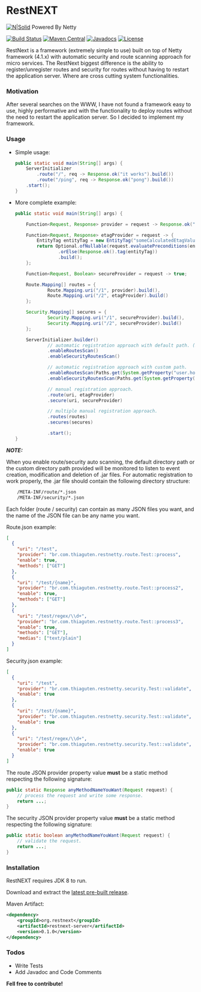 # RestNEXT

[![N|Solid](https://avatars3.githubusercontent.com/u/473791?v=3&s=50)](http://netty.io/) Powered By Netty

[![Build Status](https://travis-ci.org/RestNEXT/restnext.svg?branch=master)](https://travis-ci.org/RestNEXT/restnext)
[![Maven Central](https://maven-badges.herokuapp.com/maven-central/org.restnext/restnext/badge.svg)](http://search.maven.org/#search%7Cga%7C1%7Corg.restnext)
[![Javadocs](http://www.javadoc.io/badge/org.restnext/restnext.svg)](http://www.javadoc.io/doc/org.restnext/restnext-server)
[![License](https://img.shields.io/badge/license-Apache%202.0-blue.svg)](http://www.apache.org/licenses/LICENSE-2.0.txt)

RestNext is a framework (extremely simple to use) built on top of Netty framework (4.1.x) with automatic security and route scanning approach for micro services. The RestNext biggest difference is the ability to register/unregister routes and security for routes without having to restart the application server. Where are cross cutting system functionalities.

### Motivation

After several searches on the WWW, I have not found a framework easy to use, highly performative and with the functionality to deploy routes without the need to restart the application server. So I decided to implement my framework.

### Usage

  - Simple usage:
  
    ```java
    public static void main(String[] args) {
        ServerInitializer
            .route("/", req -> Response.ok("it works").build())
            .route("/ping", req -> Response.ok("pong").build())
        .start();
    }
    ```
    
  - More complete example:
  
    ```java
    public static void main(String[] args) {

        Function<Request, Response> provider = request -> Response.ok("ok".getBytes()).build();

        Function<Request, Response> etagProvider = request -> {
            EntityTag entityTag = new EntityTag("someCalculatedEtagValue");
            return Optional.ofNullable(request.evaluatePreconditions(entityTag))
                    .orElse(Response.ok().tag(entityTag))
                    .build();
        };

        Function<Request, Boolean> secureProvider = request -> true;

        Route.Mapping[] routes = {
                Route.Mapping.uri("/1", provider).build(),
                Route.Mapping.uri("/2", etagProvider).build()
        };

        Security.Mapping[] secures = {
                Security.Mapping.uri("/1", secureProvider).build(),
                Security.Mapping.uri("/2", secureProvider).build()
        };

        ServerInitializer.builder()
                // automatic registration approach with default path. ($user.dir/route | $user.dir/security)
                .enableRoutesScan()
                .enableSecurityRoutesScan()

                // automatic registration approach with custom path.
                .enableRoutesScan(Paths.get(System.getProperty("user.home")))
                .enableSecurityRoutesScan(Paths.get(System.getProperty("user.home"), "sec"))

                // manual registration approach.
                .route(uri, etagProvider)
                .secure(uri, secureProvider)

                // multiple manual registration approach.
                .routes(routes)
                .secures(secures)

                .start();
    }
    ```
***NOTE:***

When you enable route/security auto scanning, the default directory path or the custom directory path provided will be monitored to listen to event creation, modification and deletion of .jar files. For automatic registration to work properly, the .jar file should contain the following directory structure:

```sh
    /META-INF/route/*.json
    /META-INF/security/*.json
```

Each folder (route / security) can contain as many JSON files you want, and the name of the JSON file can be any name you want.

Route.json example:

```json
[
  {
    "uri": "/test",
    "provider": "br.com.thiaguten.restnetty.route.Test::process",
    "enable": true,
    "methods": ["GET"]
  },
  {
    "uri": "/test/{name}",
    "provider": "br.com.thiaguten.restnetty.route.Test::process2",
    "enable": true,
    "methods": ["GET"]
  },
  {
    "uri": "/test/regex/\\d+",
    "provider": "br.com.thiaguten.restnetty.route.Test::process3",
    "enable": true,
    "methods": ["GET"],
    "medias": ["text/plain"]
  }
]
```

Security.json example:

```json
[
  {
    "uri": "/test",
    "provider": "br.com.thiaguten.restnetty.security.Test::validate",
    "enable": true
  },
  {
    "uri": "/test/{name}",
    "provider": "br.com.thiaguten.restnetty.security.Test::validate",
    "enable": true
  },
  {
    "uri": "/test/regex/\\d+",
    "provider": "br.com.thiaguten.restnetty.security.Test::validate",
    "enable": true
  }
]
```

The route JSON provider property value **must** be a static method respecting the following signature:

```java
public static Response anyMethodNameYouWant(Request request) {
    // process the request and write some response.
    return ...;
}
```

The security JSON provider property value **must** be a static method respecting the following signature:

```java
public static boolean anyMethodNameYouWant(Request request) {
    // validate the request.
    return ...;
}
```

### Installation

RestNEXT requires JDK 8 to run.

Download and extract the [latest pre-built release](https://github.com/RestNEXT/restnext/releases).

Maven Artifact:

```xml
<dependency>
    <groupId>org.restnext</groupId>
    <artifactId>restnext-server</artifactId>
    <version>0.1.0</version>
</dependency>
```

### Todos

 - Write Tests
 - Add Javadoc and Code Comments

**Fell free to contribute!**
